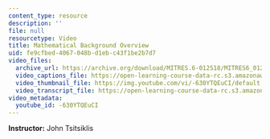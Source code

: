 ```yaml
---
content_type: resource
description: ''
file: null
resourcetype: Video
title: Mathematical Background Overview
uid: fe9cfbed-4067-048b-d1eb-c43f1be2b7d7
video_files:
  archive_url: https://archive.org/download/MITRES.6-012S18/MITRES6_012S18_S01-00_300k.mp4
  video_captions_file: https://open-learning-course-data-rc.s3.amazonaws.com/res-6-012-introduction-to-probability-spring-2018/94d383bb3295594e93e602166ac250ca_-630YTQEuCI.vtt
  video_thumbnail_file: https://img.youtube.com/vi/-630YTQEuCI/default.jpg
  video_transcript_file: https://open-learning-course-data-rc.s3.amazonaws.com/res-6-012-introduction-to-probability-spring-2018/599e892f13f4d92e749537c46e2713c9_-630YTQEuCI.pdf
video_metadata:
  youtube_id: -630YTQEuCI
---
```


**Instructor:** John Tsitsiklis